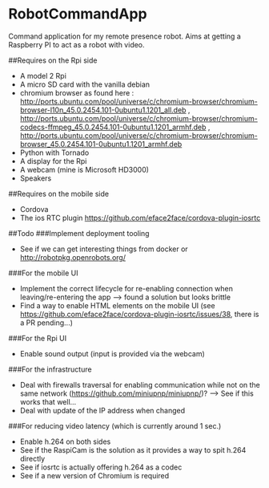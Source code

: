 # RobotCommandApp
Command application for my remote presence robot.
Aims at getting a Raspberry PI to act as a robot with video.

##Requires on the Rpi side
- A model 2 Rpi
- A micro SD card with the vanilla debian
- chromium browser as found here : http://ports.ubuntu.com/pool/universe/c/chromium-browser/chromium-browser-l10n_45.0.2454.101-0ubuntu1.1201_all.deb , http://ports.ubuntu.com/pool/universe/c/chromium-browser/chromium-codecs-ffmpeg_45.0.2454.101-0ubuntu1.1201_armhf.deb , http://ports.ubuntu.com/pool/universe/c/chromium-browser/chromium-browser_45.0.2454.101-0ubuntu1.1201_armhf.deb
- Python with Tornado
- A display for the Rpi
- A webcam (mine is Microsoft HD3000)
- Speakers

##Requires on the mobile side
- Cordova
- The ios RTC plugin https://github.com/eface2face/cordova-plugin-iosrtc

##Todo
###Implement deployment tooling
- See if we can get interesting things from docker or http://robotpkg.openrobots.org/

###For the mobile UI
- Implement the correct lifecycle for re-enabling connection when leaving/re-entering the app --> found a solution but looks brittle
- Find a way to enable HTML elements on the mobile UI (see https://github.com/eface2face/cordova-plugin-iosrtc/issues/38, there is a PR pending...)

###For the Rpi UI
- Enable sound output (input is provided via the webcam)

###For the infrastructure
- Deal with firewalls traversal for enabling communication while not on the same network (https://github.com/miniupnp/miniupnp/)? --> See if this works that well...
- Deal with update of the IP address when changed

###For reducing video latency (which is currently around 1 sec.)
- Enable h.264 on both sides
- See if the RaspiCam is the solution as it provides a way to spit h.264 directly
- See if iosrtc is actually offering h.264 as a codec
- See if a new version of Chromium is required
